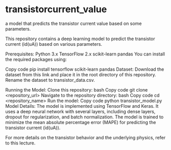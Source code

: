 # transistorcurrent_value
 a model that predicts the transistor current value based on some parameters.

This repository contains a deep learning model to predict the transistor current (id(uA)) based on various parameters.

Prerequisites:
Python 3.x
TensorFlow 2.x
scikit-learn
pandas
You can install the required packages using:

Copy code
pip install tensorflow scikit-learn pandas
Dataset:
Download the dataset from this link and place it in the root directory of this repository. Rename the dataset to transistor_data.csv.

Running the Model:
Clone this repository:
bash
Copy code
git clone <repository_url>
Navigate to the repository directory:
bash
Copy code
cd <repository_name>
Run the model:
Copy code
python transistor_model.py
Model Details:
The model is implemented using TensorFlow and Keras. It uses a deep neural network with several layers, including dense layers, dropout for regularization, and batch normalization. The model is trained to minimize the mean absolute percentage error (MAPE) for predicting the transistor current (id(uA)).

For more details on the transistor behavior and the underlying physics, refer to this lecture.

